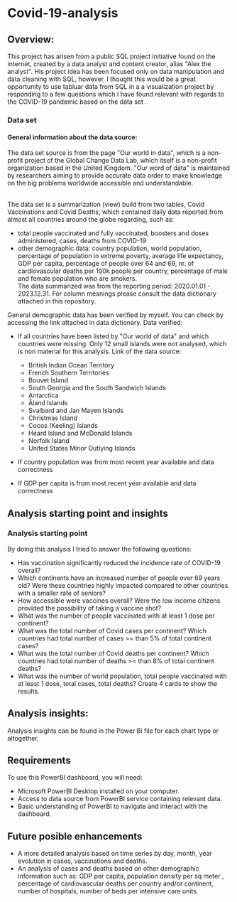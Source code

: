 # Covid-19-analysis

## Overview:

This project has arisen from a public SQL project initiative found on the internet, created by a data analyst and content creator, alias "Alex the analyst". His project idea has been focused only on data manipulation and data cleaning with SQL, however, I thought this would be a great opportunity to use tabluar data from SQL in a a visualization project by responding to a few questions which I have found relevant with regards to the COVID-19 pandemic based on the data set . <br> 


###  Data set

#### General information about the data source: <br>
The data set source is from the page "Our world in data", which is a non-profit project of the Global Change Data Lab, which itself is a non-profit organization based in the United Kingdom. "Our word of data" is maintained by researchers aiming to provide accurate data order to make knowledge on the big problems worldwide accessible and understandable. <br> <br>

The data set is a summarization (view) build from two tables, Covid Vaccinations and Covid Deaths, which contained daily data reported from almost all countries around the globe regarding, such as: <br>
  * total people vaccinated and fully vaccinated, boosters and doses administered, cases, deaths from COVID-19
  * other demographic data: country population, world population, percentage of population in extreme poverty, average life expectancy, GDP per capita, percentage of people over 64 and 69, nr. of cardiovascular deaths per 100k people per country, percentage of male and female population who are smokers. <br>
The data summarized was from the reporting period: 2020.01.01 - 2023.12.31. For column meanings please consult the data dictionary attached in this repository.

General demographic data has been verified by myself. You can check by accessing the link attached in data dictionary. Data verified: <br>
  * If all countries have been listed by "Our world of data" and which countries were missing. Only 12 small islands were not analysed, which is non material for this analysis. Link of the data source: 
    * British Indian Ocean Territory
    * French Southern Territories
    * Bouvet Island
    * South Georgia and the South Sandwich Islands
    * Antarctica
    * Åland Islands
    * Svalbard and Jan Mayen Islands
    * Christmas Island
    * Cocos (Keeling) Islands
    * Heard Island and McDonald Islands
    * Norfolk Island
    * United States Minor Outlying Islands
    
  * If country population was from most recent year available and data correctness
  * If GDP per capita is from most recent year available and data correctness

## Analysis starting point and insights

### Analysis starting point

By doing this analysis I tried to answer the following questions: <br>
* Has vaccination significantly reduced the incidence rate of COVID-19  overall?
* Which continents have an increased number of people over 69 years old? Were these countries highly impacted compared to other countries with a smaller rate of seniors?
* How accessible were vaccines overall? Were the low income citizens provided the possibility of taking a vaccine shot?
* What was the number of people vaccinated with at least 1 dose per continent?
* What was the total number of Covid cases per continent? Which countries had total number of cases >= than 5% of total continent cases?
* What was the total number of Covid deaths per continent? Which countries had total number of deaths >= than 8% of total continent deaths?
*  What was the number of world population, total people vaccinated with at least 1 dose, total cases, total deaths? Create 4 cards to show the results.

## Analysis insights:

Analysis insights can be found in the Power Bi file for each chart type or altogether.

## Requirements

To use this PowerBI dashboard, you will need:

* Microsoft PowerBI Desktop installed on your computer.
* Access to data source from PowerBI service containing relevant data.
* Basic understanding of PowerBI to navigate and interact with the dashboard. 

## Future posible enhancements

* A more detailed analysis based on time series by day, month, year evolution in cases, vaccinations and deaths.
* An analysis of cases and deaths based on other demographic information such as: GDP per capita, population density per sq meter , percentage of cardiovascular deaths per country and/or continent, number of hospitals, number of beds per intensive care units.
